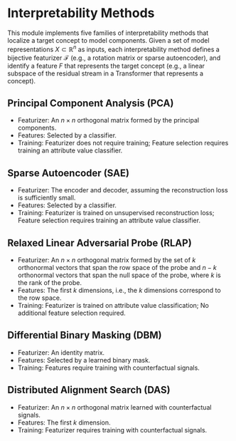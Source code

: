 # Interpretability Methods

This module implements five families of interpretability methods that localize a target concept to model components. Given a set of model representations $X\subset \mathbb{R}^n$ as inputs, each interpretability method defines a bijective featurizer $\mathcal{F}$ (e.g., a rotation matrix or sparse autoencoder), and identify a feature $F$ that represents the target concept (e.g., a linear subspace of the residual stream in a Transformer that represents a concept). 


## Principal Component Analysis (PCA)

* Featurizer: An $n \times n$ orthogonal matrix formed by the principal components.
* Features: Selected by a classifier.
* Training: Featurizer does not require training; Feature selection requires training an attribute value classifier.

## Sparse Autoencoder (SAE)

* Featurizer: The encoder and decoder, assuming the reconstruction loss is sufficiently small.
* Features: Selected by a classifier.
* Training: Featurizer is trained on unsupervised reconstruction loss; Feature selection requires training an attribute value classifier.

## Relaxed Linear Adversarial Probe (RLAP)

* Featurizer: An $n \times n$ orthogonal matrix formed by the set of $k$ orthonormal vectors that span the row space of the probe and $n-k$ orthonormal vectors that span the null space of the probe, where $k$ is the rank of the probe.
* Features: The first $k$ dimensions, i.e., the $k$ dimensions correspond to the row space.
* Training: Featurizer is trained on attribute value classification; No additional feature selection required.

## Differential Binary Masking (DBM)

* Featurizer: An identity matrix.
* Features: Selected by a learned binary mask.
* Training: Features require training with counterfactual signals.


## Distributed Alignment Search (DAS)

* Featurizer: An $n \times n$ orthogonal matrix learned with counterfactual signals.
* Features: The first $k$ dimension.
* Training: Featurizer requires training with counterfactual signals.


